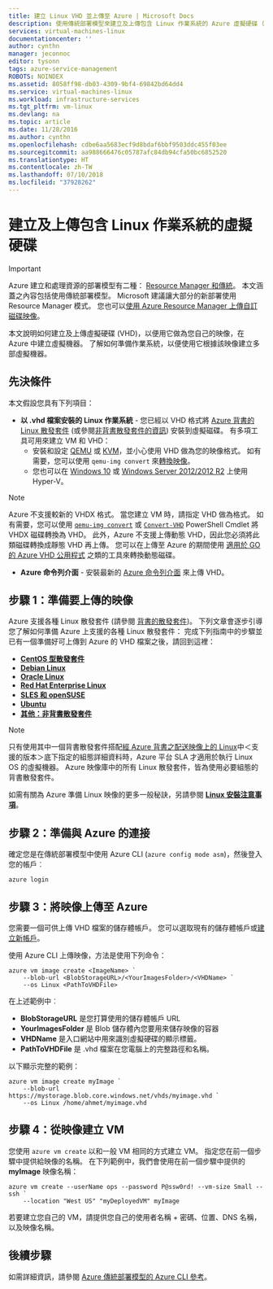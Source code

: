 ```yaml
---
title: 建立 Linux VHD 並上傳至 Azure | Microsoft Docs
description: 使用傳統部署模型來建立及上傳包含 Linux 作業系統的 Azure 虛擬硬碟 (VHD)。
services: virtual-machines-linux
documentationcenter: ''
author: cynthn
manager: jeconnoc
editor: tysonn
tags: azure-service-management
ROBOTS: NOINDEX
ms.assetid: 8058ff98-db03-4309-9bf4-69842bd64dd4
ms.service: virtual-machines-linux
ms.workload: infrastructure-services
ms.tgt_pltfrm: vm-linux
ms.devlang: na
ms.topic: article
ms.date: 11/28/2016
ms.author: cynthn
ms.openlocfilehash: cdbe6aa5683ecf9d8bdaf6bbf9503ddc455f03ee
ms.sourcegitcommit: aa988666476c05787afc84db94cfa50bc6852520
ms.translationtype: HT
ms.contentlocale: zh-TW
ms.lasthandoff: 07/10/2018
ms.locfileid: "37928262"
---
```

# <a name="creating-and-uploading-a-virtual-hard-disk-that-contains-the-linux-operating-system"></a>建立及上傳包含 Linux 作業系統的虛擬硬碟
> [!IMPORTANT] 
> Azure 建立和處理資源的部署模型有二種： [Resource Manager 和傳統](../../../resource-manager-deployment-model.md)。 本文涵蓋之內容包括使用傳統部署模型。 Microsoft 建議讓大部分的新部署使用 Resource Manager 模式。 您也可以[使用 Azure Resource Manager 上傳自訂磁碟映像](../upload-vhd.md?toc=%2fazure%2fvirtual-machines%2flinux%2ftoc.json)。

本文說明如何建立及上傳虛擬硬碟 (VHD)，以便用它做為您自己的映像，在 Azure 中建立虛擬機器。 了解如何準備作業系統，以便使用它根據該映像建立多部虛擬機器。 


## <a name="prerequisites"></a>先決條件
本文假設您具有下列項目：

* **以 .vhd 檔案安裝的 Linux 作業系統** - 您已經以 VHD 格式將 [Azure 背書的 Linux 散發套件](../endorsed-distros.md?toc=%2fazure%2fvirtual-machines%2flinux%2ftoc.json) (或參閱[非背書散發套件的資訊](../create-upload-generic.md?toc=%2fazure%2fvirtual-machines%2flinux%2ftoc.json)) 安裝到虛擬磁碟。 有多項工具可用來建立 VM 和 VHD：
  * 安裝和設定 [QEMU](https://en.wikibooks.org/wiki/QEMU/Installing_QEMU) 或 [KVM](http://www.linux-kvm.org/page/RunningKVM)，並小心使用 VHD 做為您的映像格式。 如有需要，您可以使用 `qemu-img convert` 來[轉換映像](https://en.wikibooks.org/wiki/QEMU/Images#Converting_image_formats)。
  * 您也可以在 [Windows 10](https://msdn.microsoft.com/virtualization/hyperv_on_windows/quick_start/walkthrough_install) 或 [Windows Server 2012/2012 R2](https://technet.microsoft.com/library/hh846766.aspx) 上使用 Hyper-V。

> [!NOTE]
> Azure 不支援較新的 VHDX 格式。 當您建立 VM 時，請指定 VHD 做為格式。 如有需要，您可以使用 [`qemu-img convert`](https://en.wikibooks.org/wiki/QEMU/Images#Converting_image_formats) 或 [`Convert-VHD`](https://technet.microsoft.com/library/hh848454.aspx) PowerShell Cmdlet 將 VHDX 磁碟轉換為 VHD。 此外，Azure 不支援上傳動態 VHD，因此您必須將此類磁碟轉換成靜態 VHD 再上傳。 您可以在上傳至 Azure 的期間使用 [適用於 GO 的 Azure VHD 公用程式](https://github.com/Microsoft/azure-vhd-utils-for-go) 之類的工具來轉換動態磁碟。

* **Azure 命令列介面** - 安裝最新的 [Azure 命令列介面](https://docs.microsoft.com/cli/azure/get-started-with-az-cli2) 來上傳 VHD。

<a id="prepimage"> </a>

## <a name="step-1-prepare-the-image-to-be-uploaded"></a>步驟 1：準備要上傳的映像
Azure 支援各種 Linux 散發套件 (請參閱 [背書的散發套件](../endorsed-distros.md?toc=%2fazure%2fvirtual-machines%2flinux%2ftoc.json))。 下列文章會逐步引導您了解如何準備 Azure 上支援的各種 Linux 散發套件： 完成下列指南中的步驟並已有一個準備好可上傳到 Azure 的 VHD 檔案之後，請回到這裡：

* **[CentOS 型散發套件](../create-upload-centos.md?toc=%2fazure%2fvirtual-machines%2flinux%2ftoc.json)**
* **[Debian Linux](../debian-create-upload-vhd.md?toc=%2fazure%2fvirtual-machines%2flinux%2ftoc.json)**
* **[Oracle Linux](../oracle-create-upload-vhd.md?toc=%2fazure%2fvirtual-machines%2flinux%2ftoc.json)**
* **[Red Hat Enterprise Linux](../redhat-create-upload-vhd.md?toc=%2fazure%2fvirtual-machines%2flinux%2ftoc.json)**
* **[SLES 和 openSUSE](../suse-create-upload-vhd.md?toc=%2fazure%2fvirtual-machines%2flinux%2ftoc.json)**
* **[Ubuntu](../create-upload-ubuntu.md?toc=%2fazure%2fvirtual-machines%2flinux%2ftoc.json)**
* **[其他：非背書散發套件](../create-upload-generic.md?toc=%2fazure%2fvirtual-machines%2flinux%2ftoc.json)**

> [!NOTE]
> 只有使用其中一個背書散發套件搭配[經 Azure 背書之配送映像上的 Linux](../endorsed-distros.md?toc=%2fazure%2fvirtual-machines%2flinux%2ftoc.json)中＜支援的版本＞底下指定的組態詳細資料時，Azure 平台 SLA 才適用於執行 Linux OS 的虛擬機器。 Azure 映像庫中的所有 Linux 散發套件，皆為使用必要組態的背書散發套件。
> 
> 

如需有關為 Azure 準備 Linux 映像的更多一般秘訣，另請參閱 **[Linux 安裝注意事項](../create-upload-generic.md#general-linux-installation-notes)**。

<a id="connect"> </a>

## <a name="step-2-prepare-the-connection-to-azure"></a>步驟 2：準備與 Azure 的連接
確定您是在傳統部署模型中使用 Azure CLI (`azure config mode asm`)，然後登入您的帳戶︰

```azurecli
azure login
```


<a id="upload"> </a>

## <a name="step-3-upload-the-image-to-azure"></a>步驟 3：將映像上傳至 Azure
您需要一個可供上傳 VHD 檔案的儲存體帳戶。 您可以選取現有的儲存體帳戶或[建立新帳戶](../../../storage/common/storage-create-storage-account.md)。

使用 Azure CLI 上傳映像，方法是使用下列命令：

```azurecli
azure vm image create <ImageName> `
    --blob-url <BlobStorageURL>/<YourImagesFolder>/<VHDName> `
    --os Linux <PathToVHDFile>
```

在上述範例中︰

* **BlobStorageURL** 是您打算使用的儲存體帳戶 URL
* **YourImagesFolder** 是 Blob 儲存體內您要用來儲存映像的容器
* **VHDName** 是入口網站中用來識別虛擬硬碟的顯示標籤。
* **PathToVHDFile** 是 .vhd 檔案在您電腦上的完整路徑和名稱。

以下顯示完整的範例：

```azurecli
azure vm image create myImage `
    --blob-url https://mystorage.blob.core.windows.net/vhds/myimage.vhd `
    --os Linux /home/ahmet/myimage.vhd
```

## <a name="step-4-create-a-vm-from-the-image"></a>步驟 4：從映像建立 VM
您使用 `azure vm create` 以和一般 VM 相同的方式建立 VM。 指定您在前一個步驟中提供給映像的名稱。 在下列範例中，我們會使用在前一個步驟中提供的 **myImage** 映像名稱：

```azurecli
azure vm create --userName ops --password P@ssw0rd! --vm-size Small --ssh `
    --location "West US" "myDeployedVM" myImage
```

若要建立您自己的 VM，請提供您自己的使用者名稱 + 密碼、位置、DNS 名稱，以及映像名稱。

## <a name="next-steps"></a>後續步驟
如需詳細資訊，請參閱 [Azure 傳統部署模型的 Azure CLI 參考](https://docs.microsoft.com/cli/azure/get-started-with-az-cli2)。

[Step 1: Prepare the image to be uploaded]:#prepimage
[Step 2: Prepare the connection to Azure]:#connect
[Step 3: Upload the image to Azure]:#upload
